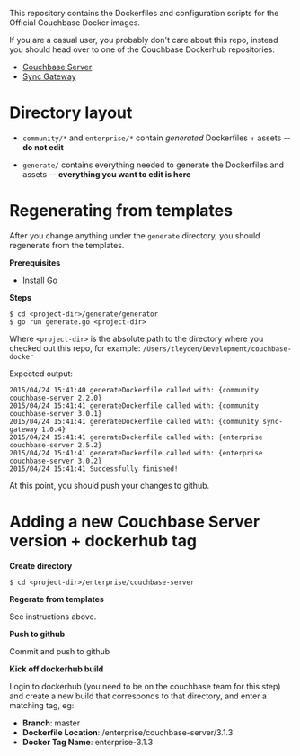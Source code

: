 
This repository contains the Dockerfiles and configuration scripts for the Official Couchbase Docker images.

If you are a casual user, you probably don't care about this repo, instead you should head over to one of the Couchbase Dockerhub repositories:

* [Couchbase Server](https://hub.docker.com/r/couchbase/server/)
* [Sync Gateway](https://hub.docker.com/r/couchbase/sync-gateway)

# Directory layout

* `community/*` and `enterprise/*` contain *generated* Dockerfiles + assets -- **do not edit**

* `generate/` contains everything needed to generate the Dockerfiles and assets -- **everything you want to edit is here**

# Regenerating from templates

After you change anything under the `generate` directory, you should regenerate from the templates.

**Prerequisites**

* [Install Go](https://golang.org/doc/install)

**Steps**

```
$ cd <project-dir>/generate/generator
$ go run generate.go <project-dir>
```

Where `<project-dir>` is the absolute path to the directory where you checked out this repo, for example: `/Users/tleyden/Development/couchbase-docker`

Expected output:

```
2015/04/24 15:41:40 generateDockerfile called with: {community couchbase-server 2.2.0}
2015/04/24 15:41:41 generateDockerfile called with: {community couchbase-server 3.0.1}
2015/04/24 15:41:41 generateDockerfile called with: {community sync-gateway 1.0.4}
2015/04/24 15:41:41 generateDockerfile called with: {enterprise couchbase-server 2.5.2}
2015/04/24 15:41:41 generateDockerfile called with: {enterprise couchbase-server 3.0.2}
2015/04/24 15:41:41 Successfully finished!
```

At this point, you should push your changes to github.

# Adding a new Couchbase Server version + dockerhub tag

**Create directory**

```
$ cd <project-dir>/enterprise/couchbase-server
```

**Regerate from templates**

See instructions above.

**Push to github**

Commit and push to github

**Kick off dockerhub build**

Login to dockerhub (you need to be on the couchbase team for this step) and create a new build that corresponds to that directory, and enter a matching tag, eg:

* **Branch**: master
* **Dockerfile Location**: /enterprise/couchbase-server/3.1.3
* **Docker Tag Name**: enterprise-3.1.3